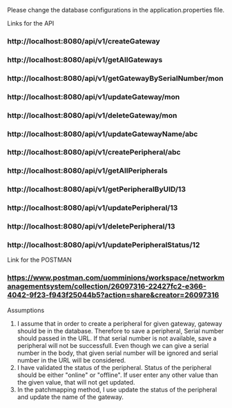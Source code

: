 Please change the database configurations in the application.properties file.

Links for the API
### http://localhost:8080/api/v1/createGateway
### http://localhost:8080/api/v1/getAllGateways
### http://localhost:8080/api/v1/getGatewayBySerialNumber/mon
### http://localhost:8080/api/v1/updateGateway/mon
### http://localhost:8080/api/v1/deleteGateway/mon
### http://localhost:8080/api/v1/updateGatewayName/abc
### http://localhost:8080/api/v1/createPeripheral/abc
### http://localhost:8080/api/v1/getAllPeripherals
### http://localhost:8080/api/v1/getPeripheralByUID/13
### http://localhost:8080/api/v1/updatePeripheral/13
### http://localhost:8080/api/v1/deletePeripheral/13
### http://localhost:8080/api/v1/updatePeripheralStatus/12

Link for the POSTMAN
### https://www.postman.com/uomminions/workspace/networkmanagementsystem/collection/26097316-22427fc2-e366-4042-9f23-f943f25044b5?action=share&creator=26097316

Assumptions
1. I assume that in order to create a peripheral for given gateway, gateway should be in the database. Therefore to save a peripheral, Serial number should passed in the URL. If that serial number is not available, save a peripheral will not be successfull. Even though we can give a serial number in the body, that given serial number will be ignored and serial number in the URL will be considered.
2. I have validated the status of the peripheral. Status of the peripheral should be either "online" or "offline". If user enter any other value than the given value, that will not get updated.
3. In the patchmapping method, I use update the status of the peripheral and update the name of the gateway.

